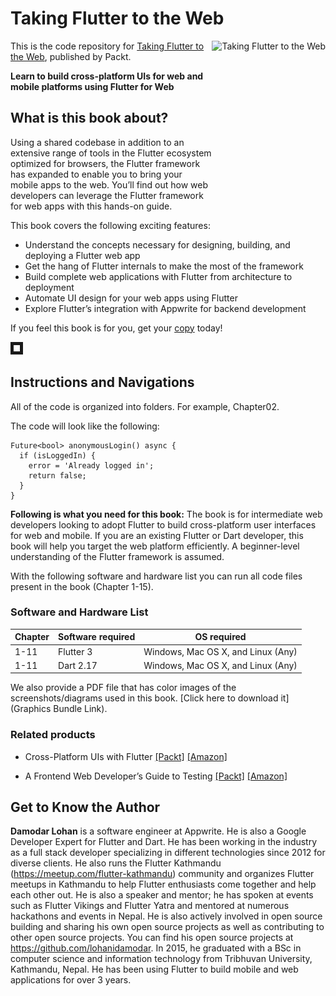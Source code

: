 # Taking Flutter to the Web

<a href="https://www.packtpub.com/product/taking-flutter-to-web/9781801817714"><img src="https://static.packt-cdn.com/products/9781801817714/cover/smaller" alt="Taking Flutter to the Web" height="256px" align="right"></a>

This is the code repository for [Taking Flutter to the Web](https://www.packtpub.com/product/taking-flutter-to-web/9781801817714), published by Packt.

**Learn to build cross-platform UIs for web and mobile platforms using Flutter for Web**

## What is this book about?
Using a shared codebase in addition to an extensive range of tools in the Flutter ecosystem optimized for browsers, the Flutter framework has expanded to enable you to bring your mobile apps to the web. You’ll find out how web developers can leverage the Flutter framework for web apps with this hands-on guide.

This book covers the following exciting features: 
* Understand the concepts necessary for designing, building, and deploying a Flutter web app
* Get the hang of Flutter internals to make the most of the framework
* Build complete web applications with Flutter from architecture to deployment
* Automate UI design for your web apps using Flutter
* Explore Flutter’s integration with Appwrite for backend development

If you feel this book is for you, get your [copy](https://www.amazon.com/dp/1801817715) today!

<a href="https://www.packtpub.com/?utm_source=github&utm_medium=banner&utm_campaign=GitHubBanner"><img src="https://raw.githubusercontent.com/PacktPublishing/GitHub/master/GitHub.png" 
alt="https://www.packtpub.com/" border="5" /></a>


## Instructions and Navigations
All of the code is organized into folders. For example, Chapter02.

The code will look like the following:
```
Future<bool> anonymousLogin() async {
  if (isLoggedIn) {
    error = 'Already logged in';
    return false;
  }
}
```

**Following is what you need for this book:**
The book is for intermediate web developers looking to adopt Flutter to build cross-platform user interfaces for web and mobile. If you are an existing Flutter or Dart developer, this book will help you target the web platform efficiently. A beginner-level understanding of the Flutter framework is assumed.

With the following software and hardware list you can run all code files present in the book (Chapter 1-15).

### Software and Hardware List

| Chapter  | Software required                   | OS required                        |
| -------- | ------------------------------------| -----------------------------------|
| 1-11        | Flutter 3                    | Windows, Mac OS X, and Linux (Any) |
| 1-11        | Dart 2.17           | Windows, Mac OS X, and Linux (Any) |



We also provide a PDF file that has color images of the screenshots/diagrams used in this book. [Click here to download it](Graphics Bundle Link).


### Related products <Other books you may enjoy>
* Cross-Platform UIs with Flutter [[Packt]](https://www.packtpub.com/product/cross-platform-uis-with-flutter/9781801810494?utm_source=github&utm_medium=repository&utm_campaign=9781801810494) [[Amazon]](https://www.amazon.com/dp/1801810494)

* A Frontend Web Developer’s Guide to Testing [[Packt]](https://www.packtpub.com/product/a-front-end-web-developer-s-guide-to-testing/9781803238319) [[Amazon]](https://www.amazon.com/dp/1803238313)

## Get to Know the Author
**Damodar Lohan**
is a software engineer at Appwrite. He is also a Google Developer Expert for Flutter and Dart. He has been working in the industry as a full stack developer specializing in different technologies since 2012 for diverse clients. He also runs the Flutter Kathmandu (https://meetup.com/flutter-kathmandu) community and organizes Flutter meetups in Kathmandu to help Flutter enthusiasts come together and help each other out. He is also a speaker and mentor; he has spoken at events such as Flutter Vikings and Flutter Yatra and mentored at numerous hackathons and events in Nepal. He is also actively involved in open source building and sharing his own open source projects as well as contributing to other open source projects. You can find his open source projects at https://github.com/lohanidamodar.
In 2015, he graduated with a BSc in computer science and information technology from Tribhuvan University, Kathmandu, Nepal. He has been using Flutter to build mobile and web applications for over 3 years.

